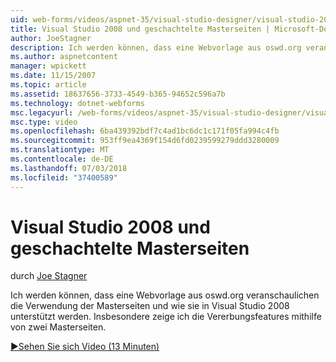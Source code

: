 ```yaml
---
uid: web-forms/videos/aspnet-35/visual-studio-designer/visual-studio-2008-and-nested-masterpages
title: Visual Studio 2008 und geschachtelte Masterseiten | Microsoft-Dokumentation
author: JoeStagner
description: Ich werden können, dass eine Webvorlage aus oswd.org veranschaulichen die Verwendung der Masterseiten und wie sie in Visual Studio 2008 unterstützt werden. Insbesondere zeige ich, te...
ms.author: aspnetcontent
manager: wpickett
ms.date: 11/15/2007
ms.topic: article
ms.assetid: 18637656-3733-4549-b365-94652c596a7b
ms.technology: dotnet-webforms
msc.legacyurl: /web-forms/videos/aspnet-35/visual-studio-designer/visual-studio-2008-and-nested-masterpages
msc.type: video
ms.openlocfilehash: 6ba439392bdf7c4ad1bc6dc1c171f05fa994c4fb
ms.sourcegitcommit: 953ff9ea4369f154d6fd0239599279ddd3280009
ms.translationtype: MT
ms.contentlocale: de-DE
ms.lasthandoff: 07/03/2018
ms.locfileid: "37400589"
---
```

<a name="visual-studio-2008-and-nested-masterpages"></a>Visual Studio 2008 und geschachtelte Masterseiten
====================
durch [Joe Stagner](https://github.com/JoeStagner)

Ich werden können, dass eine Webvorlage aus oswd.org veranschaulichen die Verwendung der Masterseiten und wie sie in Visual Studio 2008 unterstützt werden. Insbesondere zeige ich die Vererbungsfeatures mithilfe von zwei Masterseiten.

[&#9654;Sehen Sie sich Video (13 Minuten)](https://channel9.msdn.com/Blogs/ASP-NET-Site-Videos/visual-studio-2008-and-nested-masterpages)
